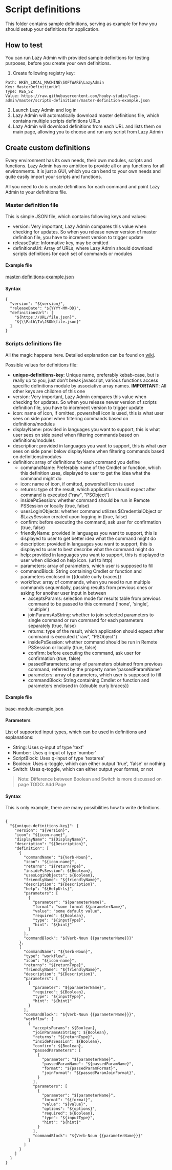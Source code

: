 # Script definitions

This folder contains sample definitions, serving as example for how you should setup your definitions for application.

## How to test

You can run Lazy Admin with provided sample definitions for testing purposes, before you create your own definitions.  

1. Create following registry key:
```
Path: HKEY_LOCAL_MACHINE\SOFTWARE\LazyAdmin
Key: MasterDefinitionUrl
Type: REG_SZ
Value: https://raw.githubusercontent.com/houby-studio/lazy-admin/master/scripts-definitions/master-definition-example.json
```
2. Launch Lazy Admin and log in
3. Lazy Admin will automatically download master definitions file, which contains multiple scripts definitions URLs
4. Lazy Admin will download definitions from each URL and lists them on main page, allowing you to choose and run any script from Lazy Admin

## Create custom definitions

Every environment has its own needs, their own modules, scripts and functions. Lazy Admin has no ambition to provide all or any functions for all environments. It is just a GUI, which you can bend to your own needs and quite easily import your scripts and functions.

All you need to do is create definitions for each command and point Lazy Admin to your definitions file.

### Master definition file

This is simple JSON file, which contains following keys and values:

* version: Very important, Lazy Admin compares this value when checking for updates. So when you release newer version of master definition file, you have to increment version to trigger update
* releaseDate: Informative key, may be omitted
* definitionsUrl: Array of URLs, where Lazy Admin should download scripts definitions for each set of commands or modules

#### Example file 
[master-definitions-example.json](master-definition-example.json)

#### Syntax

```
{
  "version": "${version}",
  "releaseDate": "${YYYY-MM-DD}",
  "definitionsUrl": [
    "${https://URL/file.json}",
    "${\\Path\To\JSON\file.json}"
  ]
}
```

### Scripts definitions file

All the magic happens here. Detailed explanation can be found on [wiki](https://github.com/houby-studio/lazy-admin/wiki/Definitions-files).

Possible values for definitions file:

* **unique-definitions-key**: Unique name, preferably kebab-case, but is really up to you, just don't break javascript, various functions access specific definitions module by associative array names. 
**IMPORTANT**: All other keys are children of this one
* version: Very important, Lazy Admin compares this value when checking for updates. So when you release newer version of scripts definition file, you have to increment version to trigger update
* icon: name of icon, if omitted, powershell icon is used, this is what user sees on side panel when filtering commands based on definitions/modules
* displayName: provided in languages you want to support, this is what user sees on side panel when filtering commands based on definitions/modules
* description: provided in languages you want to support, this is what user sees on side panel below displayName when filtering commands based on definitions/modules
* definition: array of definitions for each command you define
    * commandName: Preferably name of the Cmdlet or function, which this definition uses, displayed to user to get the idea what the command might do
    * icon: name of icon, if omitted, powershell icon is used
    * returns: type of the result, which application should expect after command is executed ("raw", "PSObject")
    * insidePsSession: whether command should be run in Remote PSSession or locally (true, false)
    * usesLoginObjects: whether command utilizes $CredentialObject or $LazySession created upon logging in (true, false)
    * confirm: before executing the command, ask user for confirmation (true, false)
    * friendlyName: provided in languages you want to support, this is displayed to user to get better idea what the command might do
    * description: provided in languages you want to support, this is displayed to user to best describe what the command might do
    * help: provided in languages you want to support, this is displayed to user when clicked on help icon. (url to http)
    * parameters: array of parameters, which user is supposed to fill
    * commandBlock: String containing Cmdlet or function and parameters enclosed in {{double curly braces}}
    * workflow: array of commands, when you need to run multiple commands sequentially, passing results from previous ones or asking for another user input in between
      * acceptsParams: selection mode for results table from previous command to be passed to this command ('none', 'single', 'multiple')
      * joinParamsAsString: whether to join selected parameters to single command or run command for each parameters separately  (true, false)
      * returns: type of the result, which application should expect after command is executed ("raw", "PSObject")
      * insidePsSession: whether command should be run in Remote PSSession or locally (true, false)
      * confirm: before executing the command, ask user for confirmation (true, false)
      * passedParameters: array of parameters obtained from previous command, referred by the property name 'passedParamName'
      * parameters: array of parameters, which user is supposed to fill
      * commandBlock: String containing Cmdlet or function and parameters enclosed in {{double curly braces}}

#### Example file 
[base-module-example.json](base-module-example.json)

#### Parameters

List of supported input types, which can be used in definitions and explanations:

* String: Uses q-input of type 'text'
* Number: Uses q-input of type 'number'
* ScriptBlock: Uses q-input of type 'textarea'
* Boolean: Uses q-toggle, which can either output 'true', 'false' or nothing
* Switch: Uses q-toggle, which can either output your format, or not

> Note: Difference between Boolean and Switch is more discussed on page TODO: Add Page

#### Syntax

This is only example, there are many possibilities how to write definitions.

```

{
  "${unique-definitions-key}": {
    "version": "${version}",
    "icon": "${icon-name}",
    "displayName": "${DisplayName}",
    "description": "${Description}",
    "definition": [
      {
        "commandName": "${Verb-Noun}",
        "icon": "${icon-name}",
        "returns": "${returnType}",
        "insidePsSession": ${Boolean},
        "usesLoginObjects": ${Boolean},
        "friendlyName": "${friendlyName}",
        "description": "${Description}",
        "help": "${HelpUrls}",
        "parameters": [
          {
            "parameter": "${parameterName}",
            "format": "some format ${parameterName}",
            "value": "some default value",
            "required": ${Boolean},
            "type": "${inputType}",
            "hint": "${hint}"
          }
        ],
        "commandBlock": "${Verb-Noun {{parameterName}}}"
      },
      {
        "commandName": "${Verb-Noun}",
        "type": "workflow",
        "icon": "${icon-name}",
        "returns": "${returnType}",
        "friendlyName": "${friendlyName}",
        "description": "${Description}",
        "parameters": [
          {
            "parameter": "${parameterName}",
            "required": ${Boolean},
            "type": "${inputType}",
            "hint": "${hint}"
          }
        ],
        "commandBlock": "${Verb-Noun {{parameterName}}}",
        "workflow": [
          {
            "acceptsParams": ${Boolean},
            "joinParamsAsString": ${Boolean},
            "returns": "${returnType}",
            "insidePsSession": ${Boolean},
            "confirm": ${Boolean},
            "passedParameters": [
              {
                "parameter": "${parameterName}",
                "passedParamName": "${passedParamName}",
                "format": "${passedParamFormat}",
                "joinFormat": "${passedParamJoinFormat}",
              }
            ],
            "parameters": [
              {
                "parameter": "${parameterName}",
                "format": "${format}",
                "value": "${value}",
                "options": "${options}",
                "required": ${Boolean},
                "type": "${inputType}",
                "hint": "${hint}"
              }
            ],
            "commandBlock": "${Verb-Noun {{parameterName}}}"
          }
        ]
      }
    ]
  }
}
```
